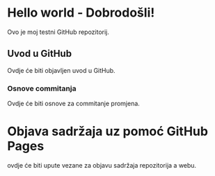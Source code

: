 # Hello world - Dobrodošli!
Ovo je moj testni GitHub repozitorij.

## Uvod u GitHub

Ovdje će biti objavljen uvod u GitHub.

### Osnove commitanja

Ovdje će biti osnove za commitanje promjena.

# Objava sadržaja uz pomoć GitHub Pages

ovdje će biti upute vezane za objavu sadržaja repozitorija a webu.

